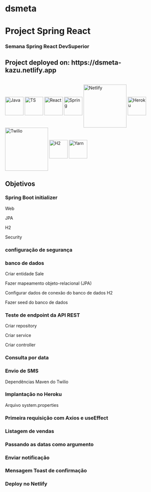 # dsmeta

<h1>Project Spring React</h1>

<h3>Semana Spring React DevSuperior</h3>

<h2> Project deployed on: https://dsmeta-kazu.netlify.app</h2>

<div style="display: inline-block"><br>
  <img align="center" alt="Java" height="60" width="60" src="https://cdn.jsdelivr.net/gh/devicons/devicon/icons/java/java-original.svg" />
  <img align="center" alt="TS" height="60" width="60" src="https://cdn.jsdelivr.net/gh/devicons/devicon/icons/typescript/typescript-plain.svg" />
  <img align="center" alt="React" height="60" width="60" src="https://cdn.jsdelivr.net/gh/devicons/devicon/icons/react/react-original.svg">
  <img align="center" alt="Spring" height="60" width="60" src="https://cdn.jsdelivr.net/gh/devicons/devicon/icons/spring/spring-original-wordmark.svg">
  <img align="center" alt="Netlify" height="140" width="140" src="https://download.logo.wine/logo/Netlify/Netlify-Logo.wine.png" />
  <img align="center" alt="Heroku" height="60" width="60" src="https://cdn.jsdelivr.net/gh/devicons/devicon/icons/heroku/heroku-original.svg" />
  <img align="center" alt="Twilio" height="140" width="140" src="https://companiesmarketcap.com/img/company-logos/256/TWLO.png" />
  <img align="center" alt="H2" height="60" width="60" src="https://www.h2database.com/html/images/h2-logo-2.png" />
  <img align="center" alt="Yarn" height="60" width="60" src="https://cdn.jsdelivr.net/gh/devicons/devicon/icons/yarn/yarn-original.svg" />
</div>

<h2>Objetivos</h2>

<h3>Spring Boot initializer</h3>
<p>Web</p>
<p>JPA</p>
<p>H2</p>
<p>Security</p>

<h3>configuração de segurança</h3>


<h3>banco de dados</h3>

<p>Criar entidade Sale</p>
<p>Fazer mapeamento objeto-relacional (JPA)</p>
<p>Configurar dados de conexão do banco de dados H2</p>
<p>Fazer seed do banco de dados</p>

<h3>Teste de endpoint da API REST</h3>
<p>Criar repository</p>
<p>Criar service</p>
<p>Criar controller</p>

<h3>Consulta por data</h3>

<h3>Envio de SMS</h3>
<p>Dependências Maven do Twilio</p>

<h3>Implantação no Heroku</h3>
<p>Arquivo system.properties</p>
<p></p>
<p></p>
<p></p>

<h3>Primeira requisição com Axios e useEffect</h3>
<p></p>
<p></p>
<p></p>
<p></p>

<h3>Listagem de vendas</h3>
<p></p>
<p></p>
<p></p>
<p></p>

<h3>Passando as datas como argumento</h3>
<p></p>
<p></p>
<p></p>
<p></p>

<h3>Enviar notificação</h3>
<p></p>
<p></p>
<p></p>
<p></p>

<h3>Mensagem Toast de confirmação</h3>
<p></p>
<p></p>
<p></p>
<p></p>

<h3>Deploy no Netlify</h3>
<p></p>
<p></p>
<p></p>
<p></p>




